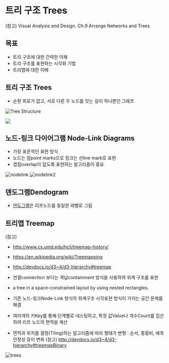 트리 구조 Trees
===
(참고) Visual Analysis and Design, Ch.9 Arrange Networks and Trees

목표
---
- 트리 구조에 대한 간략한 이해
- 트리 구조를 표현하는 시각화 기법
- 트리맵에 대한 이해



트리 구조 Trees
---
- 순환 회로가 없고, 서로 다른 두 노드를 잇는 길이 하나뿐인 그래프

![Tree Structure](https://courses.cs.vt.edu/csonline/DataStructures/Lessons/Trees/tree_diagram.gif)


![](https://cloud.githubusercontent.com/assets/253408/20302571/270b19b0-ab6b-11e6-8d63-92f9551b4d62.png)

노드-링크 다이어그램 Node-Link Diagrams
---
- 가장 표준적인 표현 방식
- 노드는 점point marks으로 링크는 선line mark로 표현
- 겹침overlap이 없도록 표현하는 알고리즘이 중요

![nodelink](https://cloud.githubusercontent.com/assets/253408/20302762/efd61e1c-ab6b-11e6-980d-6904568c5c39.png)
![nodelink2](https://cloud.githubusercontent.com/assets/253408/20303088/2656885e-ab6d-11e6-9f07-fb6c7e3da908.png)

## 덴도그램Dendogram
- [덴도그램](https://en.wikipedia.org/wiki/Dendrogram)은 리프노드를 동일한 레벨로 그림


트리맵 Treemap
----

(참고)
- http://www.cs.umd.edu/hcil/treemap-history/
- https://en.wikipedia.org/wiki/Treemapping
- http://devdocs.io/d3~4/d3-hierarchy#treemap


- 연결connection 보다는 격납containment 방식을 사용하여 위계 구조를 표현
- a tree in a space-constrained layout by using nested rectangles.
- 기존 노드-링크Node-Link 방식의 위계구조 시각표현 방식이 가지는 공간 문제를 해결
- 여러개의 키Key를 통해 단계별로 네스팅하고, 특정 값Value나 개수Count를 집산하여 리프 노드의 면적을 계산

- 면적과 위치를 결정(Tiling)하는 알고리즘에 따라 형태가 변형 : 순서, 종횡비, 예측 안정성 등이 변화
(참고) http://devdocs.io/d3~4/d3-hierarchy#treemapBinary


![trees](https://cloud.githubusercontent.com/assets/253408/20303262/fe0622d2-ab6d-11e6-8c4c-c59a2dfd770c.png)
